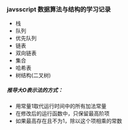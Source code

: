 ### javsscript 数据算法与结构的学习记录
- 栈
- 队列
- 优先队列
- 链表
- 双向链表
- 集合
- 哈希表
- 树结构(二叉树)


##### 推导大O表示法的方式：
- 用常量1取代运行时间中的所有加法常量
- 在修改后的运行函数中，只保留最高阶项
- 如果最高存在且不为1，除以这个项相乘的常数
